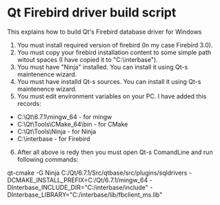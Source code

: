 # Qt Firebird driver build script
This explains how to build Qt's Firebird database driver for Windows
1. You must install required version of firebird (In my case Firebird 3.0).
2. You must copy your firebird installation content to some simple path witout spaces (I have copied it to "C:\interbase\").
3. You must have "Ninja" installed. You can install it using Qt-s maintenence wizard.
4. You must have installd Qt-s sources. You can install it using Qt-s maintenence wizard.
5. You must edit environment variables on your PC. I have added this records:
  * C:\Qt\6.7.1\mingw_64     - for mingw
  * C:\Qt\Tools\CMake_64\bin - for CMake
  * C:\Qt\Tools\Ninja        - for Ninja
  * C:\interbase             - for Firebird
6. After all above is redy then you must open Qt-s ComandLine and run following commands:

qt-cmake -G Ninja C:/Qt/6.7.1/Src/qtbase/src/plugins/sqldrivers -DCMAKE_INSTALL_PREFIX=C:/Qt/6.7.1/mingw_64 -DInterbase_INCLUDE_DIR="C:/interbase/include" -DInterbase_LIBRARY="C:/interbase/lib/fbclient_ms.lib"
